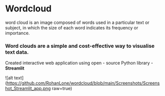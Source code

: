 # Wordcloud

word cloud is an image composed of words used in a particular text or subject, in which the size of each word indicates its frequency or importance.



### Word clouds are a simple and cost-effective way to visualise text data.

Created  interactive web application using open - source Python library -  **Streamlit**

![alt text](https://github.com/RohanLone/wordcloud/blob/main/Screenshots/Screenshot_Streamlit_app.png raw=true)
